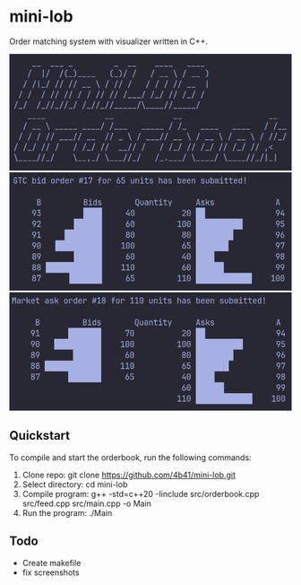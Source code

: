 # mini-lob

Order matching system with visualizer written in C++. 

![start](./res/start.png)
![ex1](./res/example_1.png)
![ex2](./res/example_2.png)

## Quickstart

To compile and start the orderbook, run the following commands:

1. Clone repo: git clone https://github.com/4b41/mini-lob.git
2. Select directory: cd mini-lob
3. Compile program: g++ -std=c++20 -Iinclude src/orderbook.cpp src/feed.cpp src/main.cpp -o Main
4. Run the program: ./Main

## Todo

* Create makefile
* fix screenshots

